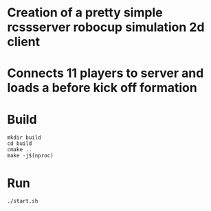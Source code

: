 # Creation of a pretty simple rcssserver robocup simulation 2d client 
# Connects 11 players to server and loads a before kick off formation

# Build

```
mkdir build
cd build
cmake ..
make -j$(nproc)
```

# Run

```
./start.sh
```
